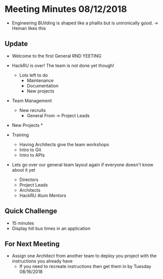 # Meeting Minutes 08/12/2018
* Engineering BUilding is shaped like a phallis but is unironically good. -> Heman likes this

## Update

* Welcome to the first General RND YEETING
* HackRU is over! The team is not done yet though!
  * Lots left to do
    * Maintenance
    * Documentation
    * New projects
* Team Management
  * New recruits
    * General From -> Project Leads
* New Projects
  * 
* Training
  * Having Architects give the team workshops
  * Intro to Git
  * Intro to APIs

* Lets go over our general team layout again if everyone doesn't know about it yet
  * Directors
  * Project Leads
  * Architects
  * HackRU Alum Mentors
  
## Quick Challenge

* 15 minutes
* Display hill bus times in an application


## For Next Meeting

* Assign one Architect from another team to deploy you project with the instructions you already have
  * If you need to recreate instructions then get them in by Tuesday 08/16/2018
